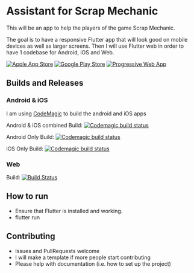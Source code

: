 # Assistant for Scrap Mechanic

This will be an app to help the players of the game Scrap Mechanic. 

The goal is to have a responsive Flutter app that will look good on mobile devices as well as larger screens. Then I will use Flutter web in order to have 1 codebase for Android, iOS and Web.

[![Apple App Store](https://github.com/AssistantSMS/App/blob/master/web/store-apple.png?raw=true)](https://scrapAssistant.com)
[![Google Play Store](https://github.com/AssistantSMS/App/blob/master/web/store-google.png?raw=true)](https://scrapAssistant.com)
[![Progressive Web App](https://github.com/AssistantSMS/App/blob/master/web/store-web.png?raw=true)](https://scrapAssistant.com)

## Builds and Releases

### Android & iOS
I am using [CodeMagic](codemagic.io) to build the android and iOS apps

Android & iOS combined Build: [![Codemagic build status](https://api.codemagic.io/apps/5ee912bbed34a921a214116d/5ee912bbed34a921a214116c/status_badge.svg)](https://codemagic.io/apps/5ee912bbed34a921a214116d/5ee912bbed34a921a214116c/latest_build)

Android Only Build: [![Codemagic build status](https://api.codemagic.io/apps/5ee912bbed34a921a214116d/5ee912bbed34a921a214116c/status_badge.svg)](https://codemagic.io/apps/5ee912bbed34a921a214116d/5ee912bbed34a921a214116c/latest_build)

iOS Only Build: [![Codemagic build status](https://api.codemagic.io/apps/5ee912bbed34a921a214116d/5ef1121503ad6bc3b0540846/status_badge.svg)](https://codemagic.io/apps/5ee912bbed34a921a214116d/5ef1121503ad6bc3b0540846/latest_build)

### Web
Build: [![Build Status](https://dev.azure.com/khaoznet/Scrap%20Mechanic%20Assistant/_apis/build/status/AssistantSMS.App?branchName=master)](https://dev.azure.com/khaoznet/Scrap%20Mechanic%20Assistant/_apis/build/status/AssistantSMS.App?branchName=master)

## How to run
 - Ensure that Flutter is installed and working.
 - flutter run

## Contributing
 - Issues and PullRequests welcome
 - I will make a template if more people start contributing
 - Please help with documentation (i.e. how to set up the project)
